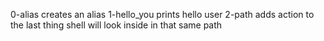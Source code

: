 0-alias creates an alias
1-hello_you prints hello user
2-path adds action to the last thing shell will look inside in that same path
